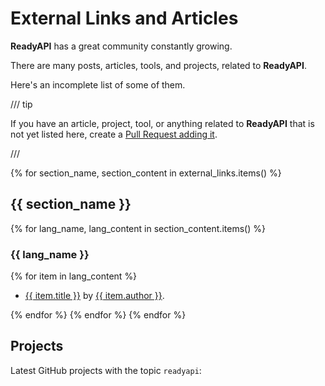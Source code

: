 # External Links and Articles

**ReadyAPI** has a great community constantly growing.

There are many posts, articles, tools, and projects, related to **ReadyAPI**.

Here's an incomplete list of some of them.

/// tip

If you have an article, project, tool, or anything related to **ReadyAPI** that is not yet listed here, create a <a href="https://github.com/readyapi/readyapi/edit/master/docs/en/data/external_links.yml" class="external-link" target="_blank">Pull Request adding it</a>.

///

{% for section_name, section_content in external_links.items() %}

## {{ section_name }}

{% for lang_name, lang_content in section_content.items() %}

### {{ lang_name }}

{% for item in lang_content %}

* <a href="{{ item.link }}" class="external-link" target="_blank">{{ item.title }}</a> by <a href="{{ item.author_link }}" class="external-link" target="_blank">{{ item.author }}</a>.

{% endfor %}
{% endfor %}
{% endfor %}

## Projects

Latest GitHub projects with the topic `readyapi`:

<div class="github-topic-projects">
</div>

